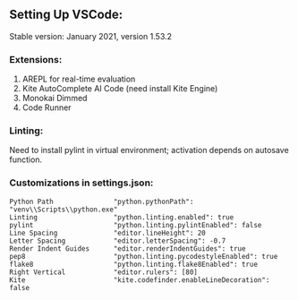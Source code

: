 ## Setting Up VSCode:
Stable version: January 2021, version 1.53.2 

### Extensions:
1) AREPL for real-time evaluation
2) Kite AutoComplete AI Code (need install Kite Engine)
3) Monokai Dimmed
4) Code Runner

### Linting:
Need to install pylint in virtual environment; activation depends on autosave function. 

### Customizations in settings.json:
```
Python Path               "python.pythonPath": "venv\\Scripts\\python.exe"
Linting                   "python.linting.enabled": true
pylint                    "python.linting.pylintEnabled": false
Line Spacing              "editor.lineHeight": 20
Letter Spacing            "editor.letterSpacing": -0.7
Render Indent Guides      "editor.renderIndentGuides": true
pep8                      "python.linting.pycodestyleEnabled": true
flake8                    "python.linting.flake8Enabled": true
Right Vertical            "editor.rulers": [80]
Kite                      "kite.codefinder.enableLineDecoration": false
```
